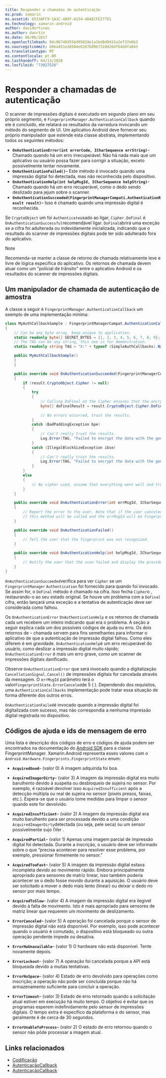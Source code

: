 ```yaml
---
title: Responder a chamadas de autenticação
ms.prod: xamarin
ms.assetid: 6533AFC9-1A1C-4897-A154-4D4ECFE27761
ms.technology: xamarin-android
author: davidortinau
ms.author: daortin
ms.date: 06/06/2017
ms.openlocfilehash: 8dc06740355bd95828e1a1bd8d9d15a2ef37e6b2
ms.sourcegitcommit: b0ea451e18504e6267b896732dd26df64ddfa843
ms.translationtype: MT
ms.contentlocale: pt-BR
ms.lasthandoff: 04/13/2020
ms.locfileid: "73027526"
---
```

# <a name="responding-to-authentication-callbacks"></a>Responder a chamadas de autenticação

O scanner de impressões digitais é executado em segundo plano em seu próprio segmento, e `FingerprintManager.AuthenticationCallback` quando ele é concluído, ele relatará os resultados da varredura invocando um método do segmento de UI. Um aplicativo Android deve fornecer seu próprio manipulador que estende esta classe abstrata, implementando todos os seguintes métodos:

- **`OnAuthenticationError(int errorCode, ICharSequence errString)`**&ndash; Chamado quando há um erro irrecuperável. Não há nada mais que um aplicativo ou usuário possa fazer para corrigir a situação, exceto possivelmente tentar novamente.
- **`OnAuthenticationFailed()`**&ndash; Este método é invocado quando uma impressão digital foi detectada, mas não reconhecida pelo dispositivo.
- **`OnAuthenticationHelp(int helpMsgId, ICharSequence helpString)`**&ndash; Chamado quando há um erro recuperável, como o dedo sendo deslizado para jejum sobre o scanner.
- **`OnAuthenticationSucceeded(FingerprintManagerCompati.AuthenticationResult result)`**&ndash; Isso é chamado quando uma impressão digital é reconhecida.

Se `CryptoObject` um foi `Authenticate`usado ao ligar, `Cipher.DoFinal` é `OnAuthenticationSuccessful`recomendável ligar.
`DoFinal`abrirá uma exceção se a cifra foi adulterada ou indevidamente inicializada, indicando que o resultado do scanner de impressões digitais pode ter sido adulterado fora do aplicativo.

> [!NOTE]
> Recomenda-se manter a classe de retorno de chamada relativamente leve e livre de lógica específica do aplicativo. Os retornos de chamada devem atuar como um "policial de trânsito" entre o aplicativo Android e os resultados do scanner de impressões digitais.

## <a name="a-sample-authentication-callback-handler"></a>Um manipulador de chamada de autenticação de amostra

A classe a seguir é `FingerprintManager.AuthenticationCallback` um exemplo de uma implementação mínima: 

```csharp
class MyAuthCallbackSample : FingerprintManagerCompat.AuthenticationCallback
{
    // Can be any byte array, keep unique to application.
    static readonly byte[] SECRET_BYTES = {1, 2, 3, 4, 5, 6, 7, 8, 9};
    // The TAG can be any string, this one is for demonstration.
    static readonly string TAG = "X:" + typeof (SimpleAuthCallbacks).Name;

    public MyAuthCallbackSample()
    {
    }

    public override void OnAuthenticationSucceeded(FingerprintManagerCompat.AuthenticationResult result)
    {
        if (result.CryptoObject.Cipher != null) 
        {
            try
            {
                // Calling DoFinal on the Cipher ensures that the encryption worked.
                byte[] doFinalResult = result.CryptoObject.Cipher.DoFinal(SECRET_BYTES);
    
                // No errors occurred, trust the results.              
            }
            catch (BadPaddingException bpe)
            {
                // Can't really trust the results.
                Log.Error(TAG, "Failed to encrypt the data with the generated key." + bpe);
            }
            catch (IllegalBlockSizeException ibse)
            {
                // Can't really trust the results.
                Log.Error(TAG, "Failed to encrypt the data with the generated key." + ibse);
            }
        }
        else
        {
            // No cipher used, assume that everything went well and trust the results.
        }
    }

    public override void OnAuthenticationError(int errMsgId, ICharSequence errString)
    {
        // Report the error to the user. Note that if the user canceled the scan,
        // this method will be called and the errMsgId will be FingerprintState.ErrorCanceled.
    }

    public override void OnAuthenticationFailed()
    {
        // Tell the user that the fingerprint was not recognized.
    }

    public override void OnAuthenticationHelp(int helpMsgId, ICharSequence helpString)
    {
        // Notify the user that the scan failed and display the provided hint.
    }
}
```

`OnAuthenticationSucceeded`verifica para ver `Cipher` se um `FingerprintManager` `Authentication` foi fornecido para quando foi invocado. Se assim for, o `DoFinal` método é chamado na cifra. Isso fecha `Cipher`o , restaurando-o ao seu estado original. Se houve um problema com a `DoFinal` cifra, então lançará uma exceção e a tentativa de autenticação deve ser considerada como falhou.

Os `OnAuthenticationError` `OnAuthenticationHelp` e os retornos de chamada cada um recebem um inteiro indicando qual era o problema. A seção a seguir explica cada um dos possíveis códigos de ajuda ou erro. Os dois retornos de &ndash; chamada servem para fins semelhantes para informar o aplicativo de que a autenticação de impressão digital falhou. Como eles diferem é em gravidade. `OnAuthenticationHelp`é um erro recuperável do usuário, como deslizar a impressão digital muito rápido; `OnAuthenticationError` é mais um erro grave, como um scanner de impressões digitais danificado.

Observe `OnAuthenticationError` que será invocado quando a digitalização `CancellationSignal.Cancel()` de impressões digitais for cancelada através da mensagem. O `errMsgId` parâmetro terá o valor`FingerprintState.ErrorCanceled`de 5 ( ). Dependendo dos requisitos, uma `AuthenticationCallbacks` implementação pode tratar essa situação de forma diferente dos outros erros. 

`OnAuthenticationFailed`é invocado quando a impressão digital foi digitalizada com sucesso, mas não correspondia a nenhuma impressão digital registrada no dispositivo. 

## <a name="help-codes-and-error-message-ids"></a>Códigos de ajuda e ids de mensagem de erro 

Uma lista e descrição dos códigos de erro e códigos de ajuda podem ser encontrados na documentação do [Android SDK](https://developer.android.com/reference/android/hardware/fingerprint/FingerprintManager.html#FINGERPRINT_ACQUIRED_GOOD) para a classe FingerprintManager. Xamarin.Android representa esses valores com o `Android.Hardware.Fingerprints.FingerprintState` enum:

- **`AcquiredGood`**&ndash; (valor 0) A imagem adquirida foi boa.

- **`AcquiredImagerDirty`**&ndash; (valor 3) A imagem da impressão digital era muito barulhento devido à suspeita ou desbloqueio de sujeira no sensor. Por exemplo, é razoável devolver isso `AcquiredInsufficient` após a detecção múltipla ou real de sujeira no sensor (pixels presos, faixas, etc.). Espera-se que o usuário tome medidas para limpar o sensor quando este for devolvido.

- **`AcquiredInsufficient`**&ndash; (valor 2) A imagem da impressão digital era muito barulhento para ser processada devido a uma condição `AcquiredImagerDirty`detectada (ou seja, pele seca) ou um sensor possivelmente sujo (Ver .

- **`AcquiredPartial`**&ndash; (valor 1) Apenas uma imagem parcial de impressão digital foi detectada. Durante a inscrição, o usuário deve ser informado sobre o que &ldquo;precisa acontecer para resolver esse problema, por exemplo, pressionar firmemente no sensor.&rdquo;

- **`AcquiredTooFast`**&ndash; (valor 5) A imagem da impressão digital estava incompleta devido ao movimento rápido. Embora principalmente apropriado para sensores de matriz linear, isso também poderia acontecer se o dedo fosse movido durante a aquisição. O usuário deve ser solicitado a mover o dedo mais lento (linear) ou deixar o dedo no sensor por mais tempo.

- **`AcquiredToSlow`**&ndash; (valor 4) A imagem da impressão digital era ilegível devido à falta de movimento. Isto é mais apropriado para sensores de matriz linear que requerem um movimento de deslizamento.

- **`ErrorCanceled`**&ndash; (valor 5) A operação foi cancelada porque o sensor de impressão digital não está disponível. Por exemplo, isso pode acontecer quando o usuário é comutado, o dispositivo está bloqueado ou outra operação pendente impede ou desativa.

- **`ErrorHwUnavailable`**&ndash; (valor 1) O hardware não está disponível. Tente novamente depois.

- **`ErrorLockout`**&ndash; (valor 7) A operação foi cancelada porque a API está bloqueada devido a muitas tentativas.

- **`ErrorNoSpace`**&ndash; (valor 4) Estado de erro devolvido para operações como inscrição; a operação não pode ser concluída porque não há armazenamento suficiente para concluir a operação.

- **`ErrorTimeout`**&ndash; (valor 3) Estado de erro retornado quando a solicitação atual estiver em execução há muito tempo. O objetivo é evitar que os programas esperem indefinidamente pelo sensor de impressões digitais. O tempo extra é específico da plataforma e do sensor, mas geralmente é de cerca de 30 segundos.

- **`ErrorUnableToProcess`**&ndash; (valor 2) O estado de erro retornou quando o sensor não pôde processar a imagem atual.

## <a name="related-links"></a>Links relacionados

- [Codificação](https://docs.oracle.com/javase/7/docs/api/javax/crypto/Cipher.html)
- [AutenticaçãoCallback](https://developer.android.com/reference/android/hardware/fingerprint/FingerprintManager.AuthenticationCallback.html)
- [AutenticaçãoCallback](https://developer.android.com/reference/android/support/v4/hardware/fingerprint/FingerprintManagerCompat.AuthenticationCallback.html)
